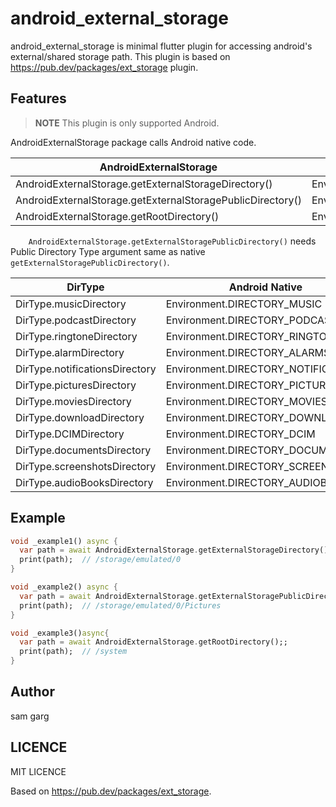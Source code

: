 # android_external_storage

android_external_storage is minimal flutter plugin for accessing android's external/shared storage path.
This plugin is based on https://pub.dev/packages/ext_storage plugin. 


## Features

> **NOTE** This plugin is only supported Android.

  AndroidExternalStorage package calls Android native code.

|     AndroidExternalStorage                                     | Android Native                                  |
|------------------------------------------------|-------------------------------------------------|
|     AndroidExternalStorage.getExternalStorageDirectory()       | Environment.getExternalStorageDirectory()       |
|     AndroidExternalStorage.getExternalStoragePublicDirectory() | Environment.getExternalStoragePublicDirectory() |
|     AndroidExternalStorage.getRootDirectory()                  | Environment.getRootDirectory()  

`    AndroidExternalStorage.getExternalStoragePublicDirectory()` needs Public Directory Type argument same as native `getExternalStoragePublicDirectory()`.

|     DirType                         | Android Native                      |
|-------------------------------------|-------------------------------------|
|     DirType.musicDirectory          | Environment.DIRECTORY_MUSIC         |
|     DirType.podcastDirectory        | Environment.DIRECTORY_PODCASTS      |
|     DirType.ringtoneDirectory       | Environment.DIRECTORY_RINGTONES     |
|     DirType.alarmDirectory          | Environment.DIRECTORY_ALARMS        |
|     DirType.notificationsDirectory  | Environment.DIRECTORY_NOTIFICATIONS |
|     DirType.picturesDirectory       | Environment.DIRECTORY_PICTURES      |
|     DirType.moviesDirectory         | Environment.DIRECTORY_MOVIES        |
|     DirType.downloadDirectory       | Environment.DIRECTORY_DOWNLOADS     |
|     DirType.DCIMDirectory           | Environment.DIRECTORY_DCIM          |
|     DirType.documentsDirectory      | Environment.DIRECTORY_DOCUMENTS     |
|     DirType.screenshotsDirectory    | Environment.DIRECTORY_SCREENSHOTS   |
|     DirType.audioBooksDirectory     | Environment.DIRECTORY_AUDIOBOOKS    |

## Example

```dart
void _example1() async {
  var path = await AndroidExternalStorage.getExternalStorageDirectory();
  print(path);  // /storage/emulated/0
}

void _example2() async {
  var path = await AndroidExternalStorage.getExternalStoragePublicDirectory(DirType.picturesDirectory);
  print(path);  // /storage/emulated/0/Pictures
}

void _example3()async{
  var path = await AndroidExternalStorage.getRootDirectory();;
  print(path);  // /system
}
```

## Author

sam garg

## LICENCE

MIT LICENCE


Based on https://pub.dev/packages/ext_storage.

